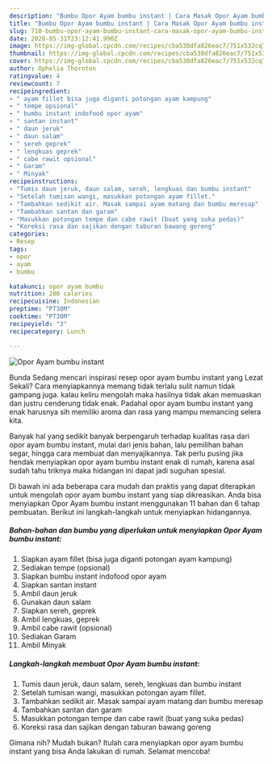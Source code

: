 ```yaml
---
description: "Bumbu Opor Ayam bumbu instant | Cara Masak Opor Ayam bumbu instant Yang Mudah Dan Praktis"
title: "Bumbu Opor Ayam bumbu instant | Cara Masak Opor Ayam bumbu instant Yang Mudah Dan Praktis"
slug: 710-bumbu-opor-ayam-bumbu-instant-cara-masak-opor-ayam-bumbu-instant-yang-mudah-dan-praktis
date: 2020-05-31T23:12:41.990Z
image: https://img-global.cpcdn.com/recipes/cba538dfa826eac7/751x532cq70/opor-ayam-bumbu-instant-foto-resep-utama.jpg
thumbnail: https://img-global.cpcdn.com/recipes/cba538dfa826eac7/751x532cq70/opor-ayam-bumbu-instant-foto-resep-utama.jpg
cover: https://img-global.cpcdn.com/recipes/cba538dfa826eac7/751x532cq70/opor-ayam-bumbu-instant-foto-resep-utama.jpg
author: Ophelia Thornton
ratingvalue: 4
reviewcount: 7
recipeingredient:
- " ayam fillet bisa juga diganti potongan ayam kampung"
- " tempe opsional"
- " bumbu instant indofood opor ayam"
- " santan instant"
- " daun jeruk"
- " daun salam"
- " sereh geprek"
- " lengkuas geprek"
- " cabe rawit opsional"
- " Garam"
- " Minyak"
recipeinstructions:
- "Tumis daun jeruk, daun salam, sereh, lengkuas dan bumbu instant"
- "Setelah tumisan wangi, masukkan potongan ayam fillet."
- "Tambahkan sedikit air. Masak sampai ayam matang dan bumbu meresap"
- "Tambahkan santan dan garam"
- "Masukkan potongan tempe dan cabe rawit (buat yang suka pedas)"
- "Koreksi rasa dan sajikan dengan taburan bawang goreng"
categories:
- Resep
tags:
- opor
- ayam
- bumbu

katakunci: opor ayam bumbu 
nutrition: 280 calories
recipecuisine: Indonesian
preptime: "PT30M"
cooktime: "PT30M"
recipeyield: "3"
recipecategory: Lunch

---
```



![Opor Ayam bumbu instant](https://img-global.cpcdn.com/recipes/cba538dfa826eac7/751x532cq70/opor-ayam-bumbu-instant-foto-resep-utama.jpg)

Bunda Sedang mencari inspirasi resep opor ayam bumbu instant yang Lezat Sekali? Cara menyiapkannya memang tidak terlalu sulit namun tidak gampang juga. kalau keliru mengolah maka hasilnya tidak akan memuaskan dan justru cenderung tidak enak. Padahal opor ayam bumbu instant yang enak harusnya sih memiliki aroma dan rasa yang mampu memancing selera kita.

Banyak hal yang sedikit banyak berpengaruh terhadap kualitas rasa dari opor ayam bumbu instant, mulai dari jenis bahan, lalu pemilihan bahan segar, hingga cara membuat dan menyajikannya. Tak perlu pusing jika hendak menyiapkan opor ayam bumbu instant enak di rumah, karena asal sudah tahu triknya maka hidangan ini dapat jadi suguhan spesial.




Di bawah ini ada beberapa cara mudah dan praktis yang dapat diterapkan untuk mengolah opor ayam bumbu instant yang siap dikreasikan. Anda bisa menyiapkan Opor Ayam bumbu instant menggunakan 11 bahan dan 6 tahap pembuatan. Berikut ini langkah-langkah untuk menyiapkan hidangannya.

<!--inarticleads1-->

##### Bahan-bahan dan bumbu yang diperlukan untuk menyiapkan Opor Ayam bumbu instant:

1. Siapkan  ayam fillet (bisa juga diganti potongan ayam kampung)
1. Sediakan  tempe (opsional)
1. Siapkan  bumbu instant indofood opor ayam
1. Siapkan  santan instant
1. Ambil  daun jeruk
1. Gunakan  daun salam
1. Siapkan  sereh, geprek
1. Ambil  lengkuas, geprek
1. Ambil  cabe rawit (opsional)
1. Sediakan  Garam
1. Ambil  Minyak




<!--inarticleads2-->

##### Langkah-langkah membuat Opor Ayam bumbu instant:

1. Tumis daun jeruk, daun salam, sereh, lengkuas dan bumbu instant
1. Setelah tumisan wangi, masukkan potongan ayam fillet.
1. Tambahkan sedikit air. Masak sampai ayam matang dan bumbu meresap
1. Tambahkan santan dan garam
1. Masukkan potongan tempe dan cabe rawit (buat yang suka pedas)
1. Koreksi rasa dan sajikan dengan taburan bawang goreng




Gimana nih? Mudah bukan? Itulah cara menyiapkan opor ayam bumbu instant yang bisa Anda lakukan di rumah. Selamat mencoba!
